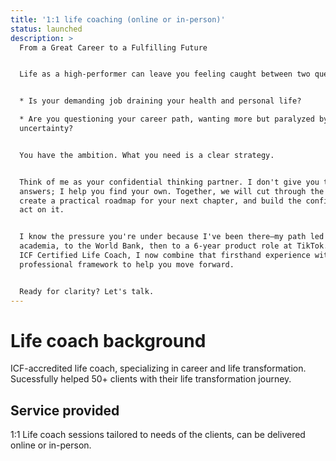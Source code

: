 ```yaml
---
title: '1:1 life coaching (online or in-person)'
status: launched
description: >
  From a Great Career to a Fulfilling Future


  Life as a high-performer can leave you feeling caught between two questions:


  * Is your demanding job draining your health and personal life?

  * Are you questioning your career path, wanting more but paralyzed by
  uncertainty?


  You have the ambition. What you need is a clear strategy.


  Think of me as your confidential thinking partner. I don't give you the
  answers; I help you find your own. Together, we will cut through the noise,
  create a practical roadmap for your next chapter, and build the confidence to
  act on it.


  I know the pressure you're under because I've been there—my path led from the
  academia, to the World Bank, then to a 6-year product role at TikTok. As an
  ICF Certified Life Coach, I now combine that firsthand experience with a
  professional framework to help you move forward.


  Ready for clarity? Let's talk.
---
```


# Life coach background

ICF-accredited life coach, specializing in career and life transformation. Sucessfully helped 50+ clients with their life transformation journey.

## Service provided

1:1 Life coach sessions tailored to needs of the clients, can be delivered online or in-person.
